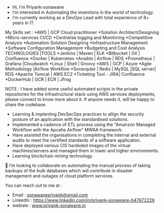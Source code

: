 - Hi, I’m Priyank-sonawane
- I’m interested in Automating the inventions in the world of technology.
- I’m currently working as a DevOps Lead with total experience of 8+ years in IT.


My Skills set : 
  *AWS | GCP Cloud practitioner 
  *Solution Architect/Designing 
  *Micro-services CI/CD
  *Centralise logging and Monitoring
  *Competitive Analysis
  *Automation Solution Designing
  *Infrastructure Management
  *Software Configuration Management
  *Budgeting and Cost Analysis
TECHNOLOGIES |TOOLS
  *Jenkins | Maven | ELK
  *Bitbucket | Git | Confluence
  *Docker | Kubernetes
  *Ansible | Airflow | RDS
  *Prometheus | Grafana |Cloudwatch
  *Linux | Shell | Groovy
  *AWS | GCP | Azure
  *Agile Methodology |Airflow Workflow
  *Sonarqube | Redis | MySQL |SQL server| RDS
  *Apache Tomcat | AWS EC2
  *Ticketing Tool - JIRA| Confluence
  *DockerHub | GCR | ECR | Jfrog
  
  NOTE : I have added some useful automated scripts in the private repositories for the infrastructural stack using AWS services deployments, please connect to know more about it. If anyone needs it, will be happy to share the codebase. 

- Learning &  implenting DevSecOps practices to allign the security posture of an application with the standardised solutions. 
- Implemented a cadence of ETL process using the "Amanzon Managed Workflow with the Apcahe Airflow" MWAA framework. 
- Have assisted the organisations in completing the internal and external audits to meet the certified standards of a software application.
- Have deployed various CIS hardeded images of the virtual machines/servers and managed them in lower and higher environments. 
- Learning blockchain mining technology.
  
💞️ I’m looking to collaborate on automating the manual process of taking backups of the bulk databases which will contribute in disaster management and outages of cloud platform services. 
 
You can reach out to me at :  
-    Email : sonawanepriyank@gmail.com 
-    LinkedIn : https://www.linkedin.com/in/priyank-sonawane-b47672229
-    webiste : www.priyank-sonawane.in

<!---
Priyank-sonawane/Priyank-sonawane is a ✨ special ✨ repository because its `README.md` (this file) appears on your GitHub profile.
You can click the Preview link to take a look at your changes.
--->
